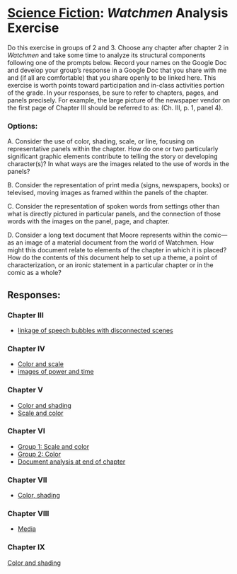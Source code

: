 # [Science Fiction](https://ebeshero.github.io/scienceFiction/): *Watchmen* Analysis Exercise

Do this exercise in groups of 2 and 3. Choose any chapter after chapter 2 in *Watchmen* and take some time to analyze its structural components following one of the prompts below. Record your names on the Google Doc and develop your group’s response in a Google Doc that you share with me and (if all are comfortable) that you share openly to be linked here. This exercise is worth points toward participation and in-class activities portion of the grade. In your responses, be sure to refer to chapters, pages, and panels precisely. For example, the large picture of the newspaper vendor on the first page of Chapter III should be referred to as:
(Ch. III, p. 1, panel 4). 

### Options:
A. Consider the use of color, shading, scale, or line, focusing on representative panels within the chapter. How do one or two particularly significant graphic elements contribute to telling the story or developing character(s)? In what ways are the images related to the use of words in the panels? 


B. Consider the representation of print media (signs, newspapers, books) or televised, moving images as framed within the panels of the chapter. 


C. Consider the representation of spoken words from settings other than what is directly pictured in particular panels, and the connection of those words with the images on the panel, page, and chapter. 


D. Consider a long text document that Moore represents within the comic—as an image of a material document from the world of Watchmen. How might this document relate to elements of the chapter in which it is placed? How do the contents of this document help to set up a theme, a point of characterization, or an ironic statement in a particular chapter or in the comic as a whole? 

## Responses:
### Chapter III
* [linkage of speech bubbles with disconnected scenes](https://docs.google.com/document/d/1Y_0IaVlpXbRz80g0WtP4Vj5okV7P6JPN9jA1W32uBrY/edit?usp=sharing)

### Chapter IV
* [Color and scale](https://docs.google.com/document/d/1pcSuuDqGU9VuPp-BFXg-_Yrl04OKhV6ga7MI2b9Bc7o/edit?usp=sharing)
* [images of power and time](https://docs.google.com/document/d/1i0Ai_H4ya2sWuOwZ4er9gAQCb5iw0oaxehzLFuC6Lyo/edit?usp=sharing)

### Chapter V
* [Color and shading](https://docs.google.com/document/d/1u7Mu40NhfEkpj3GUugAJEJ5cSaHuYvurs6CDlF3g3No/edit?usp=sharing)
* [Scale and color](https://docs.google.com/document/d/1619hqwT4EPjqSvIoREAevpJ7poGkWqHx2Hr5BvgHg9w/edit?usp=sharing)

### Chapter VI
* [Group 1: Scale and color](https://docs.google.com/document/d/1619hqwT4EPjqSvIoREAevpJ7poGkWqHx2Hr5BvgHg9w/edit?usp=sharing)
* [Group 2: Color](https://docs.google.com/document/d/1u7Mu40NhfEkpj3GUugAJEJ5cSaHuYvurs6CDlF3g3No/edit?usp=sharing)
* [Document analysis at end of chapter](https://docs.google.com/document/d/1ey_O3AXjluz1T4OjXr7uKaTNfuG_hri36bt6Cbu14uI/edit?usp=sharing)

### Chapter VII
* [Color, shading](https://docs.google.com/document/d/1C1StPCmYFOrMkoS9hHjB6GdsnigKQ2TbwjRZDth0Fq0/edit?usp=sharing)

### Chapter VIII
* [Media](https://docs.google.com/document/d/1Re0rXXyJ7UWubQvx5gRtG4zytbtpi-49XsrDv40NJgo/edit?usp=sharing)

### Chapter IX
[Color and shading](https://docs.google.com/document/d/1dHMV_ujy2ayIFYG-jP243eLWcC9y5i5W9a3MSKCSIm4/edit?usp=sharing)




